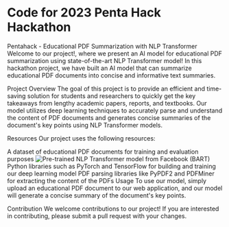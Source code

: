 # Code for 2023 Penta Hack Hackathon


Pentahack - Educational PDF Summarization with NLP Transformer
Welcome to our project!, where we present an AI model for educational PDF summarization using state-of-the-art NLP Transformer model! In this hackathon project, we have built an AI model that can summarize educational PDF documents into concise and informative text summaries.

Project Overview
The goal of this project is to provide an efficient and time-saving solution for students and researchers to quickly get the key takeaways from lengthy academic papers, reports, and textbooks. Our model utilizes deep learning techniques to accurately parse and understand the content of PDF documents and generates concise summaries of the document's key points using NLP Transformer models.

Resources
Our project uses the following resources:

A dataset of educational PDF documents for training and evaluation purposes
![Pre-trained NLP Transformer model from Facebook (BART)](https://arxiv.org/abs/1910.13461)
Python libraries such as PyTorch and TensorFlow for building and training our deep learning model
PDF parsing libraries like PyPDF2 and PDFMiner for extracting the content of the PDFs
Usage
To use our model, simply upload an educational PDF document to our web application, and our model will generate a concise summary of the document's key points.

Contribution
We welcome contributions to our project! If you are interested in contributing, please submit a pull request with your changes.
